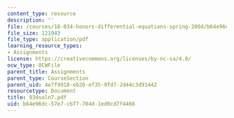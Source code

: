 ```yaml
---
content_type: resource
description: ''
file: /courses/18-034-honors-differential-equations-spring-2004/b64e96dc57e7cb77704d1ed0cd7f4466_034soln7.pdf
file_size: 121943
file_type: application/pdf
learning_resource_types:
- Assignments
license: https://creativecommons.org/licenses/by-nc-sa/4.0/
ocw_type: OCWFile
parent_title: Assignments
parent_type: CourseSection
parent_uid: 4e7f9918-eb20-ef35-9fd7-2d44c3d91442
resourcetype: Document
title: 034soln7.pdf
uid: b64e96dc-57e7-cb77-704d-1ed0cd7f4466
---
```

